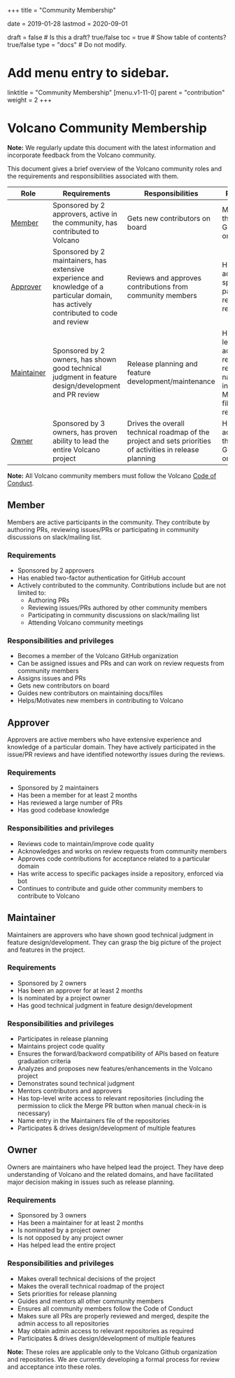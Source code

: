 +++
title = "Community Membership"


date = 2019-01-28
lastmod = 2020-09-01

draft = false  # Is this a draft? true/false
toc = true  # Show table of contents? true/false
type = "docs"  # Do not modify.

# Add menu entry to sidebar.
linktitle = "Community Membership"
[menu.v1-11-0]
  parent = "contribution"
  weight = 2
+++

# Volcano Community Membership

**Note:** We regularly update this document with the latest information and incorporate feedback from the Volcano community.

This document gives a brief overview of the Volcano community roles and the requirements and responsibilities associated with them.

| Role | Requirements | Responsibilities | Privileges |
| -----| ---------------- | ------------ | -------|
| [Member](#member) | Sponsored by 2 approvers, active in the community, has contributed to Volcano | Gets new contributors on board| Member of the Volcano GitHub organization |
| [Approver](#approver) | Sponsored by 2 maintainers, has extensive experience and knowledge of a particular domain, has actively contributed to code and review | Reviews and approves contributions from community members | Has write access to specific packages in relevant repositories |
| [Maintainer](#maintainer) | Sponsored by 2 owners, has shown good technical judgment in feature design/development and PR review | Release planning and feature development/maintenance | Has top-level write access to relevant repositories; name entry in the Maintainers file of the repositories |
| [Owner](#owner) | Sponsored by 3 owners, has proven ability to lead the entire Volcano project | Drives the overall technical roadmap of the project and sets priorities of activities in release planning | Has admin access to the Volcano GitHub organization |


**Note:** All Volcano community members must follow the Volcano [Code of Conduct](https://github.com/volcano-sh/website/blob/master/CODE_OF_CONDUCT.md).

## Member

Members are active participants in the community. They contribute by authoring PRs,
reviewing issues/PRs or participating in community discussions on slack/mailing list.


### Requirements

- Sponsored by 2 approvers
- Has enabled two-factor authentication for GitHub account
- Actively contributed to the community. Contributions include but are not limited to:
    - Authoring PRs
    - Reviewing issues/PRs authored by other community members
    - Participating in community discussions on slack/mailing list
    - Attending Volcano community meetings


### Responsibilities and privileges

- Becomes a member of the Volcano GitHub organization
- Can be assigned issues and PRs and can work on review requests from community members
- Assigns issues and PRs
- Gets new contributors on board
- Guides new contributors on maintaining docs/files
- Helps/Motivates new members in contributing to Volcano


## Approver

Approvers are active members who have extensive experience and knowledge of a particular domain.
They have actively participated in the issue/PR reviews and have identified noteworthy issues during the reviews.


### Requirements

- Sponsored by 2 maintainers
- Has been a member for at least 2 months
- Has reviewed a large number of PRs
- Has good codebase knowledge


### Responsibilities and privileges

- Reviews code to maintain/improve code quality
- Acknowledges and works on review requests from community members
- Approves code contributions for acceptance related to a particular domain
- Has write access to specific packages inside a repository, enforced via bot
- Continues to contribute and guide other community members to contribute to Volcano

## Maintainer

Maintainers are approvers who have shown good technical judgment in feature design/development.
They can grasp the big picture of the project and features in the project.

### Requirements

- Sponsored by 2 owners
- Has been an approver for at least 2 months
- Is nominated by a project owner
- Has good technical judgment in feature design/development

### Responsibilities and privileges

- Participates in release planning
- Maintains project code quality
- Ensures the forward/backword compatibility of APIs based on feature graduation criteria
- Analyzes and proposes new features/enhancements in the Volcano project
- Demonstrates sound technical judgment
- Mentors contributors and approvers
- Has top-level write access to relevant repositories (including the permission to click the Merge PR button when manual check-in is necessary)
- Name entry in the Maintainers file of the repositories
- Participates & drives design/development of multiple features

## Owner

Owners are maintainers who have helped lead the project.
They have deep understanding of Volcano and the related domains, and have facilitated major decision making in issues such as release planning.

### Requirements

- Sponsored by 3 owners
- Has been a maintainer for at least 2 months
- Is nominated by a project owner
- Is not opposed by any project owner
- Has helped lead the entire project

### Responsibilities and privileges

- Makes overall technical decisions of the project
- Makes the overall technical roadmap of the project
- Sets priorities for release planning
- Guides and mentors all other community members
- Ensures all community members follow the Code of Conduct
- Makes sure all PRs are properly reviewed and merged, despite the admin access to all repositories
- May obtain admin access to relevant repositories as required
- Participates & drives design/development of multiple features


**Note:** These roles are applicable only to the Volcano Github organization and repositories. We are currently developing a formal process for review and acceptance into these roles.


[two-factor authentication]: https://help.github.com/articles/about-two-factor-authentication
